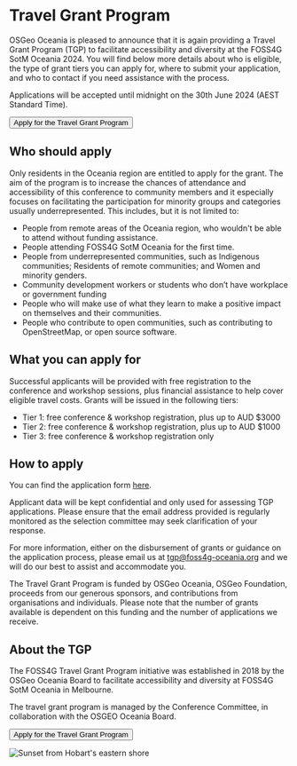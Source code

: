 # Travel Grant Program

OSGeo Oceania is pleased to announce that it is again providing a Travel Grant Program (TGP) to facilitate accessibility and diversity at the FOSS4G SotM Oceania 2024. You will find below more details about who is eligible, the type of grant tiers you can apply for, where to submit your application, and who to contact if you need assistance with the process.

Applications will be accepted until midnight on the 30th June 2024 (AEST Standard Time).

<button target="https://docs.google.com/forms/d/1NNPSqYvYDGnbr7u6Fz8bDGfQ8m5m49gbCzBPAs9kORI/viewform?edit_requested=true">
    Apply for the Travel Grant Program
</button>

## Who should apply

Only residents in the Oceania region are entitled to apply for the grant.
The aim of the program is to increase the chances of attendance and accessibility of this conference to community members and it especially focuses on facilitating the participation for minority groups and categories usually underrepresented. This includes, but it is not limited to:

- People from remote areas of the Oceania region, who wouldn't be able to attend without funding assistance.
- People attending FOSS4G SotM Oceania for the first time.
- People from underrepresented communities, such as Indigenous communities; Residents of remote communities; and Women and minority genders.
- Community development workers or students who don’t have workplace or government funding
- People who will make use of what they learn to make a positive impact on themselves and their communities.
- People who contribute to open communities, such as contributing to OpenStreetMap, or open source software.

## What you can apply for

Successful applicants will be provided with free registration to the conference and workshop sessions, plus financial assistance to help cover eligible travel costs. Grants will be issued in the following tiers:

- Tier 1: free conference & workshop registration, plus up to AUD $3000
- Tier 2: free conference & workshop registration, plus up to AUD $1000
- Tier 3: free conference & workshop registration only

## How to apply

You can find the application form [here](https://docs.google.com/forms/d/1NNPSqYvYDGnbr7u6Fz8bDGfQ8m5m49gbCzBPAs9kORI/viewform?edit_requested=true).

Applicant data will be kept confidential and only used for assessing TGP applications. Please ensure that the email address provided is regularly monitored as the selection committee may seek clarification of your response.

For more information, either on the disbursement of grants or guidance on the application process, please email us at tgp@foss4g-oceania.org and we will do our best to assist and accommodate you.

The Travel Grant Program is funded by OSGeo Oceania, OSGeo Foundation, proceeds from our generous sponsors, and contributions from organisations and individuals. Please note that the number of grants available is dependent on this funding and the number of applications we receive.

## About the TGP

The FOSS4G Travel Grant Program initiative was established in 2018 by the OSGeo Oceania Board to facilitate accessibility and diversity at FOSS4G SotM Oceania in Melbourne.

The travel grant program is managed by the Conference Committee, in collaboration with the OSGEO Oceania Board.

<button target="https://docs.google.com/forms/d/1NNPSqYvYDGnbr7u6Fz8bDGfQ8m5m49gbCzBPAs9kORI/viewform?edit_requested=true">
    Apply for the Travel Grant Program
</button>

![Sunset from Hobart's eastern shore](/imgs/sunset.jpeg)
